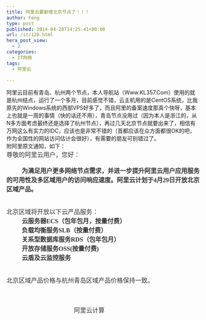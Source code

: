 ```yaml
---
title: 阿里云要新增北京节点了！！！
author: Feng
type: post
published: 2014-04-28T14:25:41+00:00
url: /it/120.html
hera_post_view:
  - 2
categories:
  - IT网络
tags:
  - 阿里云

---
```

阿里云目前有青岛、杭州两个节点，本人导航站（Www.KL357.Com）使用的就是杭州结点，运行了一个多月，目前感觉不错，云主机用的是CentOS系统，比我原先的Windows系统的西部VPS好多了，而且阿里的备案速度那真个快呀，基本上也就是一周的事情（快的话还不用），青岛节点没用过（因为本人是浙江的，从N多方面考虑最终还是选择了杭州节点），再过几天北京节点就要出来了，相信有万网这么有实力的IDC，应该也是非常不错的（首都应该在众方面都很OK的吧，作为全国性的网站访问估计会很好），有需要的朋友可别错过了。  
附阿里原文通知，如下：  
<span style="color: #333333; font-size: medium;"><span style="font-family: 微软雅黑;">尊敬的<span id="rlt_1" style="font-weight: inherit; font-style: inherit;"><span id="rlt_2" style="font-weight: inherit; font-style: inherit;">阿里</span>云</span>用户，您好：</span></span><br style="color: #333333;" /><span style="color: #333333; font-size: medium;"><span style="font-family: 微软雅黑;">       </span></span><br style="color: #333333;" /><span style="color: #333333; font-family: 微软雅黑;"><span style="font-size: medium;">          <span style="font-weight: bold; font-style: inherit;">为满足用户更多网络节点需求，并进一步提升阿里云用户应用服务的可用性及多区域用户的访问响应速度。阿里云计划于4月29日开放北京区域产品。</span></span></span><br style="color: #333333;" /><span style="color: #333333; font-size: medium;"><span style="font-family: 微软雅黑;"><br /> </span></span><br style="color: #333333;" /><span style="color: #333333; font-size: medium;"><span style="font-family: 微软雅黑;">北京区域将开放以下云产品服务：</span></span><br style="color: #333333;" /><span style="color: #333333; font-size: medium;"><span style="font-family: 微软雅黑;">          <span style="font-weight: bold; font-style: inherit;"><span id="rlt_4" style="font-weight: inherit; font-style: inherit;">云服务</span>器<span id="rlt_8" style="font-weight: inherit; font-style: inherit;">ECS</span>（包年包月，按量付费）</span></span></span><br style="color: #333333;" /><span style="color: #333333; font-size: medium;"><span style="font-family: 微软雅黑;"><span style="font-weight: bold; font-style: inherit;">          负载均衡服务<span id="rlt_6" style="font-weight: inherit; font-style: inherit;">SLB</span>（按量付费）</span></span></span><br style="color: #333333;" /><span style="color: #333333; font-size: medium;"><span style="font-family: 微软雅黑;"><span style="font-weight: bold; font-style: inherit;">          关系型数据库服务<span id="rlt_7" style="font-weight: inherit; font-style: inherit;">RDS</span>（包年包月）</span></span></span><br style="color: #333333;" /><span style="color: #333333; font-size: medium;"><span style="font-family: 微软雅黑;"><span style="font-weight: bold; font-style: inherit;">          开放存储服务OSS(按量付费)</span></span></span><br style="color: #333333;" /><span style="color: #333333; font-size: medium;"><span style="font-family: 微软雅黑;"><span style="font-weight: bold; font-style: inherit;">          云盾及<span id="rlt_5" style="font-weight: inherit; font-style: inherit;">云监控</span>服务</span></span></span><br style="color: #333333;" /><span style="color: #333333; font-size: medium;"><span style="font-family: 微软雅黑;"><br /> </span></span><br style="color: #333333;" /><span style="color: #333333; font-size: medium;"><span style="font-family: 微软雅黑;">北京区域产品价格与杭州青岛区域产品价格保持一致。</span></span><br style="color: #333333;" /><span style="color: #333333; font-size: medium;"><span style="font-family: 微软雅黑;">        </span></span><br style="color: #333333;" /><span style="color: #333333; font-size: medium;"><span style="font-family: 微软雅黑;">           </span></span><br style="color: #333333;" /><span style="color: #333333; font-size: medium;"><span style="font-family: 微软雅黑;">                                                                                                                                                                          阿里<span id="rlt_3" style="font-weight: inherit; font-style: inherit;">云计算</span></span></span>